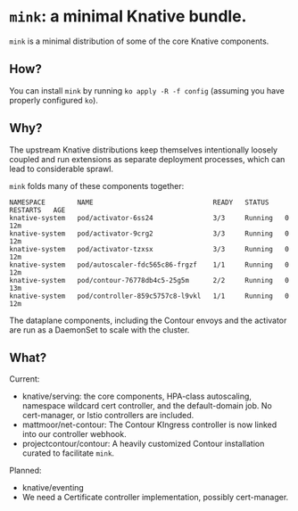 # `mink`: a minimal Knative bundle.

`mink` is a minimal distribution of some of the core Knative components.

## How?

You can install `mink` by running `ko apply -R -f config` (assuming you have properly configured `ko`).


## Why?

The upstream Knative distributions keep themselves intentionally loosely coupled and run extensions as separate deployment processes, which can lead to considerable sprawl.

`mink` folds many of these components together:

```
NAMESPACE        NAME                              READY   STATUS    RESTARTS   AGE
knative-system   pod/activator-6ss24               3/3     Running   0          12m
knative-system   pod/activator-9crg2               3/3     Running   0          12m
knative-system   pod/activator-tzxsx               3/3     Running   0          12m
knative-system   pod/autoscaler-fdc565c86-frgzf    1/1     Running   0          12m
knative-system   pod/contour-76778db4c5-25g5m      2/2     Running   0          13m
knative-system   pod/controller-859c5757c8-l9vkl   1/1     Running   0          12m
```

The dataplane components, including the Contour envoys and the activator are run as a DaemonSet to scale with the cluster.


## What?

Current:
 - knative/serving: the core components, HPA-class autoscaling, namespace wildcard cert controller, and the default-domain job.  No cert-manager, or Istio controllers are included.
 - mattmoor/net-contour: The Contour KIngress controller is now linked into our controller webhook.
 - projectcontour/contour: A heavily customized Contour installation curated to facilitate `mink`.

Planned:
 - knative/eventing
 - We need a Certificate controller implementation, possibly cert-manager.